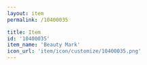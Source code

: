 ```yaml
---
layout: item
permalink: /10400035

title: Item
id: '10400035'
item_name: 'Beauty Mark'
icon_url: 'item/icon/customize/10400035.png'
---
```

